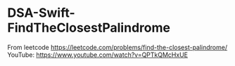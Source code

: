 # DSA-Swift-FindTheClosestPalindrome

From leetcode https://leetcode.com/problems/find-the-closest-palindrome/ <br>
YouTube: https://www.youtube.com/watch?v=QPTkQMcHxUE

